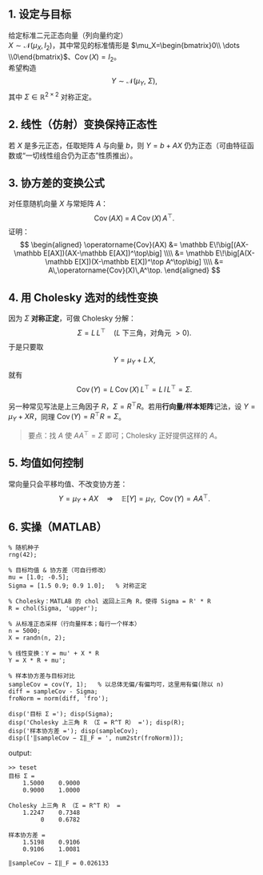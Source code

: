 



## 1. 设定与目标

给定标准二元正态向量（列向量约定）  
$X \sim \mathcal N(\mu_X, I_2)$，其中常见的标准情形是 $\mu_X=\begin{bmatrix}0\\ \dots   \\0\end{bmatrix}$、$\operatorname{Cov}(X)=I_2$。  
希望构造
$$
Y \sim \mathcal N(\mu_Y,\ \Sigma),
$$
其中 $\Sigma\in\mathbb R^{2\times 2}$ 对称正定。

## 2. 线性（仿射）变换保持正态性

若 $X$ 是多元正态，任取矩阵 $A$ 与向量 $b$，则 $Y=b+AX$ 仍为正态（可由特征函数或“一切线性组合仍为正态”性质推出）。

## 3. 协方差的变换公式

对任意随机向量 $X$ 与常矩阵 $A$：
$$
\operatorname{Cov}(AX) \;=\; A\,\operatorname{Cov}(X)\,A^\top.
$$
证明：
$$
\begin{aligned}
\operatorname{Cov}(AX)
&= \mathbb E\!\big[(AX-\mathbb E[AX])(AX-\mathbb E[AX])^\top\big] \\\\
&= \mathbb E\!\big[A(X-\mathbb E[X])(X-\mathbb E[X])^\top A^\top\big] \\\\
&= A\,\operatorname{Cov}(X)\,A^\top.
\end{aligned}
$$

## 4. 用 Cholesky 选对的线性变换

因为 $\Sigma$ **对称正定**，可做 Cholesky 分解：
$$
\Sigma = L\,L^\top \quad(\text{$L$ 下三角，对角元 } > 0).
$$
于是只要取
$$
Y = \mu_Y + L\,X,
$$
就有
$$
\operatorname{Cov}(Y) = L\,\operatorname{Cov}(X)\,L^\top
= L\,I\,L^\top
= \Sigma.
$$

另一种常见写法是上三角因子 $R$，$\Sigma=R^\top R$。若用**行向量/样本矩阵**记法，设 $Y=\mu_Y + X R$，同理
$\operatorname{Cov}(Y)=R^\top R=\Sigma$。

> 要点：找 $A$ 使 $A A^\top=\Sigma$ 即可；Cholesky 正好提供这样的 $A$。

## 5. 均值如何控制

常向量只会平移均值、不改变协方差：
$$
Y=\mu_Y + A X \quad\Rightarrow\quad \mathbb E[Y]=\mu_Y,\ \ \operatorname{Cov}(Y)=A A^\top.
$$

## 6. 实操（MATLAB）

```{matlab}
% 随机种子
rng(42);

% 目标均值 & 协方差（可自行修改）
mu = [1.0; -0.5];
Sigma = [1.5 0.9; 0.9 1.0];   % 对称正定

% Cholesky：MATLAB 的 chol 返回上三角 R，使得 Sigma = R' * R
R = chol(Sigma, 'upper');

% 从标准正态采样（行向量样本；每行一个样本）
n = 5000;
X = randn(n, 2);

% 线性变换：Y = mu' + X * R
Y = X * R + mu';

% 样本协方差与目标对比
sampleCov = cov(Y, 1);   % 以总体无偏/有偏均可，这里用有偏(除以 n)
diff = sampleCov - Sigma;
froNorm = norm(diff, 'fro');

disp('目标 Σ ='); disp(Sigma);
disp('Cholesky 上三角 R （Σ = R^T R） ='); disp(R);
disp('样本协方差 ='); disp(sampleCov);
disp(['‖sampleCov − Σ‖_F = ', num2str(froNorm)]);
```
output:
```
>> teset
目标 Σ =
    1.5000    0.9000
    0.9000    1.0000

Cholesky 上三角 R （Σ = R^T R） =
    1.2247    0.7348
         0    0.6782

样本协方差 =
    1.5198    0.9106
    0.9106    1.0081

‖sampleCov − Σ‖_F = 0.026133
```